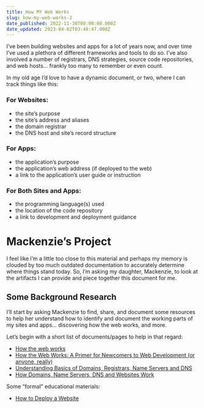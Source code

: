 ```yaml
---
title: How MY Web Works
slug: how-my-web-works-2
date_published: 2022-11-30T00:00:00.000Z
date_updated: 2023-04-02T03:48:47.000Z
---
```


I’ve been building websites and apps for a lot of years now, and over time I’ve used a plethora of different frameworks and tools to do so.  I’ve also involved a number of registrars, DNS strategies, source code repositories, and web hosts… frankly too many to remember or even count.

In my old age I’d love to have a dynamic document, or two, where I can track things like this:

### For Websites:

- the site’s purpose
- the site’s address and aliases
- the domain registrar
- the DNS host and site’s record structure

### For Apps:

- the application’s purpose
- the application’s web address (if deployed to the web)
- a link to the application’s user guide or instruction

### For Both Sites and Apps:

- the programming language(s) used
- the location of the code repository
- a link to development and deployment guidance

# Mackenzie’s Project

I feel like I’m a little too close to this material and perhaps my memory is clouded by too much outdated documentation to accurately determine where things stand today.  So, I’m asking my daughter, Mackenzie, to look at the artifacts I can provide and piece together this document for me.

## Some Background Research

I’ll start by asking Mackenzie to find, share, and document some resources to help her understand how to identify and document the working parts of my sites and apps… discovering how the web works, and more.

Let’s begin with a short list of documents/pages to help in that regard:

- [How the web works](https://developer.mozilla.org/en-US/docs/Learn/Getting_started_with_the_web/How_the_Web_works)
- [How the Web Works: A Primer for Newcomers to Web Development (or anyone, really)](https://www.freecodecamp.org/news/how-the-web-works-a-primer-for-newcomers-to-web-development-or-anyone-really-b4584e63585c/)
- [Understanding Basics of Domains, Registrars, Name Servers and DNS](https://www.paperstreet.com/blog/domains-registrars-name-servers-and-dns-oh-my/)
- [How Domains, Name Servers, DNS and Websites Work](https://www.paperstreet.com/blog/how-domains-name-servers-dns-and-websites-work/)

Some “formal” educational materials:

- [How to Deploy a Website](https://www.codecademy.com/learn/deploy-a-website)
